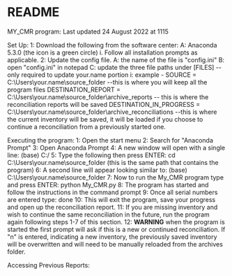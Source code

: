 # README
MY_CMR program:
Last updated 24 August 2022 at 1115


Set Up:
1: Download the following from the software center:
    A: Anaconda 5.3.0 (the icon is a green circle)
	i. Follow all installation prompts as applicable.
2: Update the config file. 
    A: the name of the file is "config.ini"
    B: open "config.ini" in notepad
    C: update the three file paths under [FILES] -- only required to update your.name portion
	i: example - 
            SOURCE = C:\Users\your.name\source_folder 
                     --this is where you will keep all the program files
            DESTINATION_REPORT = C:\Users\your.name\source_folder\archive_reports
                     -- this is where the reconciliation reports will be saved
            DESTINATION_IN_PROGRESS = C:\Users\your.name\source_folder\archive_reconciliations
                     --this is where the current inventory will be saved, it will be loaded if you choose to                        
                     continue a reconciliation from a previously started one. 


Executing the program:
1: Open the start menu
2: Search for "Anaconda Prompt"
3: Open Anaconda Prompt
4: A new window will open with a single line:
    (base) C:/
5: Type the following then press ENTER:
    cd C:\Users\your.name\source_folder 
    (this is the same path that contains the program)
6: A second line will appear looking similar to:
    (base) C:\Users\your.name\source_folder
7: Now to run the My_CMR program type and press ENTER:
    python My_CMR.py
8: The program has started and follow the instructions in the command prompt
9: Once all serial numbers are entered type:
    done
10: This will exit the program, save your progress and open up the reconciliation report. 
11: If you are missing inventory and wish to continue the same reconciliation in the future, 
    run the program again following steps 1-7 of this section. 
12: **WARNING** when the program is started the first prompt will ask if this is a new or continued reconciliation. 
                If "n" is entered, indicating a new inventory, the previously saved inventory will be overwritten
                and will need to be manually reloaded from the archives folder. 


Accessing Previous Reports: 
